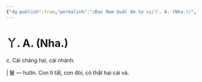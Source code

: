 ```yaml
---
{"dg-publish":true,"permalink":"/Đại Nam Quấc âm tự vị/丫. A. (Nha.)/","tags":["âm-tự-vị"],"created":"2025-08-16T13:57:21.071+07:00"}
---
```


# 丫. A. (Nha.)


c. Cái cháng hai, cái nhánh.


| 鬟 ― hườn. Con tì tất, con đòi, có thắt hai cái vá.
